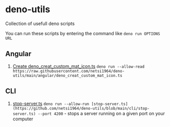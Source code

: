 # deno-utils

Collection of usefull deno scripts

You can run these scripts by entering the command like `deno run OPTIONS URL`

## Angular

1. [Create deno_creat_custom_mat_icon.ts](https://github.com/netsi1964/deno-utils/blob/main/angular/deno_creat_custom_mat_icon.md) `deno run --allow-read https://raw.githubusercontent.com/netsi1964/deno-utils/main/angular/deno_creat_custom_mat_icon.ts`

## CLI

1. [stop-server.ts](https://github.com/netsi1964/deno-utils/blob/main/cli/stop-server.ts) `deno run --allow-run [stop-server.ts](https://github.com/netsi1964/deno-utils/blob/main/cli/stop-server.ts) --port 4200` - stops a server running on a given port on your computer
